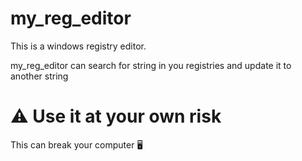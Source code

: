 # my_reg_editor
This is a windows registry editor.

my_reg_editor can search for string in you registries and update it to another string

# ⚠️ Use it at your own risk
This can break your computer 🖥️
